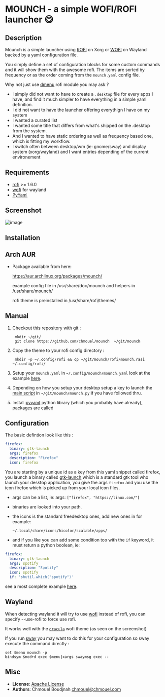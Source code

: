 # MOUNCH - a simple WOFI/ROFI launcher 😋

## Description

Mounch is a simple launcher using [ROFI](https://github.com/davatorium/rofi) on Xorg or [WOFI](https://hg.sr.ht/~scoopta/wofi) on Wayland backed by a yaml configuration file.

You simply define a set of configuration blocks for some custom commands and it will show them with the awesome rofi. The items are sorted by frequency or as the order coming from the
`mounch.yaml` config file.

Why not just use [dmenu](https://frasertweedale.github.io/blog-redhat/posts/2020-12-01-openshift-crio-userns.html#creating-a-user-namespaced-pod---attempt-4) rofi module you may ask ?

* I simply did not want to have to create a `.desktop` file for every apps I have, and find it much simpler to have everything in  a simple yaml definition.
* I did not want to have the launcher offering everythign I have on my system
* I wanted a curated list
* I wanted some title that differs from what's shipped on the .desktop from the system.
* And I wanted to have static ordering as well as frequency based one, which is fitting my workflow.
* I switch often between desktop/wm (ie: gnome/sway) and display system (xorg/wayland) and I want entries depending of the current environement

## Requirements

* [rofi](https://github.com/davatorium/rofi) >= 1.6.0
* [wofi](https://hg.sr.ht/~scoopta/wofi) for wayland
* [PyYaml ](https://pypi.org/project/PyYAML/)

## Screenshot

![image](https://user-images.githubusercontent.com/98980/142888468-ce6a5f08-6c5d-496a-8b37-20f901c7ce3f.png)

## Installation

## Arch AUR

* Package available from here:

    https://aur.archlinux.org/packages/mounch/

  example config file in /usr/share/doc/mounch and helpers in /usr/share/mounch/

  rofi theme is preinstalled in /usr/share/rofi/themes/

## Manual

1. Checkout this repository with git :

        mkdir ~/git/
        git clone https://github.com/chmouel/mounch  ~/git/mounch

2. Copy the theme to your rofi config directory :

        mkdir -p ~/.config/rofi && cp ~/git/mounch/rofi/mounch.rasi ~/.config/rofi/

3. Setup your `mounch.yaml` in `~/.config/mounch/mounch.yaml` look at the example [here](./mounch.yaml).

4. Depending on how you setup your desktop setup a key to launch the [main script](./mounch.py)
   in `~/git/mounch/mounch.py` if you have followed thru.

5. Install [pyyaml](https://pypi.org/project/PyYAML/) python library (which you
   probably have already), packages are called

## Configuration

The basic defintion look like this :

```yaml
firefox:
  binary: gtk-launch
  args: firefox
  description: "Firefox"
  icon: firefox
```

You are starting by a unique id as a key from this yaml snippet called firefox,
you launch a binary called
[gtk-launch](https://developer.gnome.org/gtk3/stable/gtk-launch.html) which is a
standard gtk tool who launch your desktop application, you give the args
`firefox` and you use the icon firefox which is picked up from your local icon
files.

* args can be a list, ie:
    args: `["firefox", "https://linux.com/"]`

* binaries are looked into your path.
* the icons is the standard freedesktop ones, add new ones in for example:

    `~/.local/share/icons/hicolor/scalable/apps/`

* and if you like you can add some condition too with the `if` keyword, it must return a python
  boolean, ie:

```yaml
firefox:
  binary: gtk-launch
  args: spotify
  description: "Spotify"
  icon: spotify
  if: 'shutil.which("spotify")'
```

see a most complete example [here](./mounch.yaml).

## Wayland

When detecting wayland it will try to use [wofi](https://hg.sr.ht/~scoopta/wofi) instead of rofi, you can specify --use-rofi to force use rofi.

It works well with the [`dracula`](https://github.com/dracula/wofi) wofi theme (as seen on the screenshot)

If you run [sway](https://swaywm.org/) you may want to do this for your configuration so sway execute the command directly : 

```
set $menu mounch -p
bindsym $mod+d exec $menu|xargs swaymsg exec --
```


## Misc

* **License**: [Apache License](./LICENSE)
* **Authors**: Chmouel Boudjnah <chmouel@chmouel.com>
